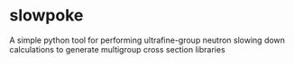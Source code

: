 # slowpoke
A simple python tool for performing ultrafine-group neutron slowing down calculations to generate multigroup cross section libraries
